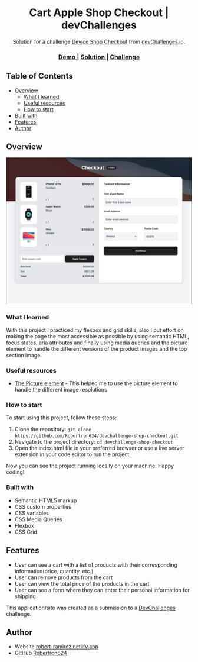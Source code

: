 <h1 align="center">Cart Apple Shop Checkout | devChallenges</h1>

<div align="center">
   Solution for a challenge <a href="https://devchallenges.io/challenge/apple-shop-checkout-page-challenge" target="_blank">Device Shop Checkout</a> from <a href="http://devchallenges.io" target="_blank">devChallenges.io</a>.
</div>

<div align="center">
  <h3>
    <a href="{https://your-demo-link.your-domain}">
      Demo
    </a>
    <span> | </span>
    <a href="{https://your-url-to-the-solution}">
      Solution
    </a>
    <span> | </span>
    <a href="https://devchallenges.io/challenge/apple-shop-checkout-page-challenge">
      Challenge
    </a>
  </h3>
</div>

<!-- TABLE OF CONTENTS -->

## Table of Contents

- [Overview](#overview)
    - [What I learned](#what-i-learned)
    - [Useful resources](#useful-resources)
    - [How to start](#how-to-start)
- [Built with](#built-with)
- [Features](#features)
- [Author](#author)

<!-- OVERVIEW -->

## Overview
![Screenshot](image.png)

### What I learned

With this project I practiced my flexbox and grid skills, also I put effort on making the page the most accessible as possible by using semantic HTML, focus states, aria attributes and finally using media queries
and the picture element to handle the different versions of the product images and the top section image.

### Useful resources

- [The Picture element](https://developer.mozilla.org/en-US/docs/Web/HTML/Element/picture) - This helped me to use the picture element to handle the different image resolutions

### How to start

To start using this project, follow these steps:

1. Clone the repository: `git clone https://github.com/Robertron624/devchallenge-shop-checkout.git`
2. Navigate to the project directory: `cd devchallenge-shop-checkout`
3. Open the index.html file in your preferred browser or use a live server extension in your code editor to run the project.

Now you can see the project running locally on your machine. Happy coding!

### Built with

- Semantic HTML5 markup
- CSS custom properties
- CSS variables
- CSS Media Queries
- Flexbox
- CSS Grid

## Features

- User can see a cart with a list of products with their corresponding information(price, quantity, etc.)
- User can remove products from the cart
- User can view the total price of the products in the cart
- User can see a form where they can enter their personal information for shipping

This application/site was created as a submission to a [DevChallenges](https://devchallenges.io/challenges-dashboard) challenge.


## Author

- Website [robert-ramirez.netlify.app](https://robert-ramirez.netlify.app/)
- GitHub [Robertron624](https://github.com/Robertron624)